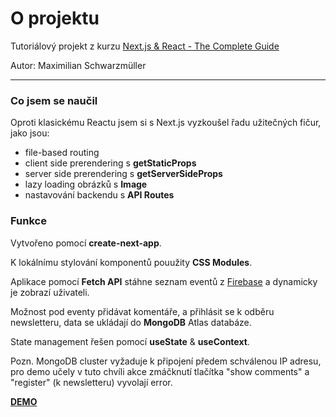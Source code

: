 # O projektu

Tutoriálový projekt z kurzu [Next.js & React - The Complete Guide](https://www.udemy.com/course/nextjs-react-the-complete-guide/)

Autor: Maximilian Schwarzmüller

---

### Co jsem se naučil

Oproti klasickému Reactu jsem si s Next.js vyzkoušel řadu užitečných fičur, jako jsou:

- file-based routing
- client side prerendering s **getStaticProps**
- server side prerendering s **getServerSideProps**
- lazy loading obrázků s **Image**
- nastavování backendu s **API Routes**

### Funkce

Vytvořeno pomocí **create-next-app**.

K lokálnímu stylování komponentů pouužity **CSS Modules**.

Aplikace pomocí **Fetch API** stáhne seznam eventů z [Firebase](https://firebase.google.com/) a dynamicky je zobrazí uživateli.

Možnost pod eventy přidávat komentáře, a přihlásit se k odběru newsletteru, data se ukládají do **MongoDB** Atlas databáze.

State management řešen pomocí **useState** & **useContext**.

Pozn. MongoDB cluster vyžaduje k připojení předem schválenou IP adresu, pro demo učely v tuto chvíli akce zmáčknutí tlačítka "show comments" a "register" (k newsletteru) vyvolají error.

[**DEMO**](https://next-events-app.vercel.app/)
